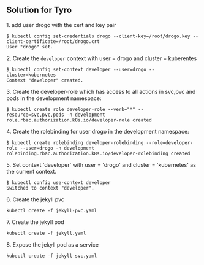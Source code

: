 ## Solution for Tyro

1\. add user drogo with the cert and key pair

```
$ kubectl config set-credentials drogo --client-key=/root/drogo.key --client-certificate=/root/drogo.crt
User "drogo" set.
```

2\. Create the `developer` context with user = drogo and cluster = kuberentes

```
$ kubectl config set-context developer --user=drogo --cluster=kubernetes
Context "developer" created.
```

3\. Create the developer-role which has access to all actions in svc,pvc and pods in the development namespace:

```
$ kubectl create role developer-role --verb="*" --resource=svc,pvc,pods -n development
role.rbac.authorization.k8s.io/developer-role created
```

4\. Create the rolebinding for user drogo in the development namespace:

```
$ kubectl create rolebinding developer-rolebinding --role=developer-role --user=drogo -n development
rolebinding.rbac.authorization.k8s.io/developer-rolebinding created
```

5\. Set context 'developer' with user = 'drogo' and cluster = 'kubernetes' as the current context.

```
$ kubectl config use-context developer
Switched to context "developer".
```

6\. Create the jekyll pvc

`kubectl create -f jekyll-pvc.yaml `

7\. Create the jekyll pod

`kubectl create -f jekyll.yaml`

8\. Expose the jekyll pod as a service

`kubectl create -f jekyll-svc.yaml`
